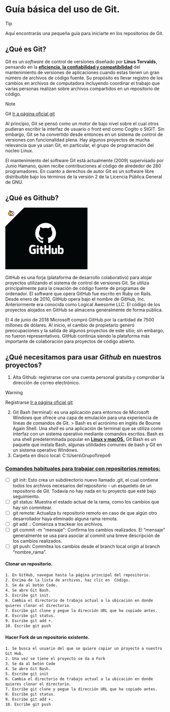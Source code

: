 # Guía básica del uso de Git.
> [!TIP]
> Aquí encontrarás una pequeña guía para iniciarte en los repositorios de Git.

## ¿Qué es Git?
Git es un *software* de control de versiones diseñado por **Linus Torvalds**, pensando en la <ins>**eficiencia, la confiabilidad y compatibilidad**</ins> del mantenimiento de versiones de aplicaciones cuando estas tienen un gran número de archivos de código fuente. Su propósito es llevar registro de los cambios en archivos de computadora incluyendo coordinar el trabajo que varias personas realizan sobre archivos compartidos en un repositorio de código.

> [!NOTE]
> Git [Ir a página oficial git](https://git-scm.com/about/branching-and-merging) 

Al principio, Git se pensó como un motor de bajo nivel sobre el cual otros pudieran escribir la interfaz de usuario o front end como Cogito o StGIT. Sin embargo, Git se ha convertido desde entonces en un sistema de control de versiones con funcionalidad plena. Hay algunos proyectos de mucha relevancia que ya usan Git, en particular, el grupo de programación del núcleo Linux.

El mantenimiento del software Git está actualmente (2009) supervisado por Junio Hamano, quien recibe contribuciones al código de alrededor de 280 programadores. En cuanto a derechos de autor Git es un software libre distribuible bajo los términos de la versión 2 de la Licencia Pública General de GNU.

## ¿Qué es Github? 
![Imagen carpetas](Github.png)

GitHub es una forja (plataforma de desarrollo colaborativo) para alojar proyectos utilizando el sistema de control de versiones Git. Se utiliza principalmente para la creación de código fuente de programas de ordenador. El software que opera GitHub fue escrito en Ruby on Rails. Desde enero de 2010, GitHub opera bajo el nombre de GitHub, Inc. Anteriormente era conocida como Logical Awesome LLC. El código de los proyectos alojados en GitHub se almacena generalmente de forma pública.

El 4 de junio de 2018 Microsoft compró GitHub por la cantidad de 7500 millones de dólares. Al inicio, el cambio de propietario generó preocupaciones y la salida de algunos proyectos de este sitio; sin embargo, no fueron representativos. GitHub continúa siendo la plataforma más importante de colaboración para proyectos de código abierto.

## ¿Qué necesitamos para usar ***Github*** en nuestros proyectos?
1. Alta Github: registrarse con una cuenta personal gratuita y comprobar la dirección de correo electrónico.
  > [!WARNING]
  > Registrarse [Ir a página oficial git](https://github.com/.)
2. Git Bash (terminal): es una aplicación para entornos de Microsoft Windows que ofrece una capa de emulación para una experiencia de líneas de comandos de Git. > Bash es el acrónimo en inglés de Bourne Again Shell. Una *shell* es una aplicación de terminal que se utiliza como interfaz con un sistema operativo mediante comandos escritos. Bash es una shell predeterminada popular en <ins>**Linux y macOS.**</ins> Git Bash es un paquete que instala Bash, algunas utilidades comunes de bash y Git en un sistema operativo Windows.
3. Carpeta en disco local: C:\Users\Grupo1\repo6

### <ins>**Comandos habituales para trabajar con repositorios remotos:**</ins>
- [ ] git init: Esto crea un subdirectorio nuevo llamado .git, el cual contiene todos los archivos necesarios del repositorio – un esqueleto de un repositorio de Git. Todavía no hay nada en tu proyecto que esté bajo seguimiento.
- [ ] git status: Muestra el estado actual de la rama, como los cambios que hay sin commitear.
- [ ] git remote: Actualiza tu repositorio remoto en caso de que algún otro desarrollador haya eliminado alguna rama remota. 
- [ ] git add .: Comienza a trackear los archivos.
- [ ] git commit -m "mensaje": Confirma los cambios realizados. El “mensaje” generalmente se usa para asociar al commit una breve descripción de los cambios realizados.
- [ ] git push: Commitea los cambios desde el branch local origin al branch “nombre_rama”.

#### Clonar un repositorio.
    1. En GitHub, navegue hasta la página principal del repositorio.
    2. Encima de la lista de archivos, haz clic en  Código.
    3. Se da al botón Code.
    4. Se abre Git Bash.
    5. Escribe git init.
    6. Cambia el directorio de trabajo actual a la ubicación en donde quieres clonar el directorio.
    7. Escribe git clone y pegue la dirección URL que ha copiado antes.
    8. Escribe git status.
    9. Escribe git add +.
    10. Escribe git push

#### Hacer Fork de un repositorio existente.
    1. Se busca el usuario del que se quiere copiar un proyecto a nuestro Git Hub.
    2. Una vez se tiene el proyecto se da a Fork
    3. Se da al botón Code
    4. Se abre Git Bash.
    5. Escribe git init
    6. Cambia el directorio de trabajo actual a la ubicación en donde quieres clonar el directorio.
    7. Escribe git clone y pegue la dirección URL que ha copiado antes.
    8. Escribe git status.
    9. Escribe git add +.
    10. Escribe git push
